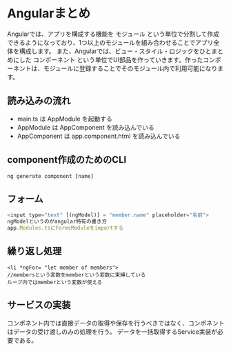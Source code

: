# Angularまとめ
Angularでは、アプリを構成する機能を モジュール という単位で分割して作成できるようになっており、1つ以上のモジュールを組み合わせることでアプリ全体を構成します。
また、Angularでは、ビュー・スタイル・ロジックをひとまとめにした コンポーネント という単位でUI部品を作っていきます。作ったコンポーネントは、モジュールに登録することでそのモジュール内で利用可能になります。

## 読み込みの流れ
- main.ts は AppModule を起動する
- AppModule は AppComponent を読み込んでいる
- AppComponent は app.component.html を読み込んでいる



## component作成のためのCLI
```
ng generate component [name]
```

## フォーム
```js
<input type="text" [(ngModel)] = "member.name" placeholder="名前">
ngModelというのがangular特有の書き方
app.Modules.tsにFormsModuleをimportする
```
## 繰り返し処理
```
<li *ngFor= "let member of members">
//membersという変数をmemberという変数に束縛している
ループ内ではmemberという変数が使える
```
## サービスの実装
コンポネント内では直接データの取得や保存を行うべきではなく、コンポネントはデータの受け渡しのみの処理を行う。
データを一括取得するService実装が必要である。
